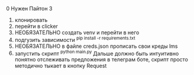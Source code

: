 0 Нужен Пайтон 3
1. клонировать 
2. перейти в clicker
3. НЕОБЯЗАТЕЛЬНО создать venv и перейти в него
4. подгузить зависимости    <sup>pip install -r requirements.txt</sup>
5. НЕОБЯЗАТЕЛЬНО в файле creds.json прописать свои креды lms
6. запустить скрипт <sup> python main.py </sup>
Дальше должно быть интуитивно понятно
отслеживать предложения в телеграм боте, скрипт просто методично тыкает в кнопку Request


